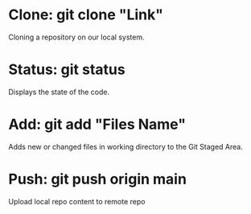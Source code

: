# Clone: git clone "Link"
Cloning a repository on our local system.

# Status: git status
Displays the state of the code.

# Add: git add "Files Name"
Adds new or changed files in working directory to the Git Staged Area.

# Push: git push origin main
Upload local repo content to remote repo


